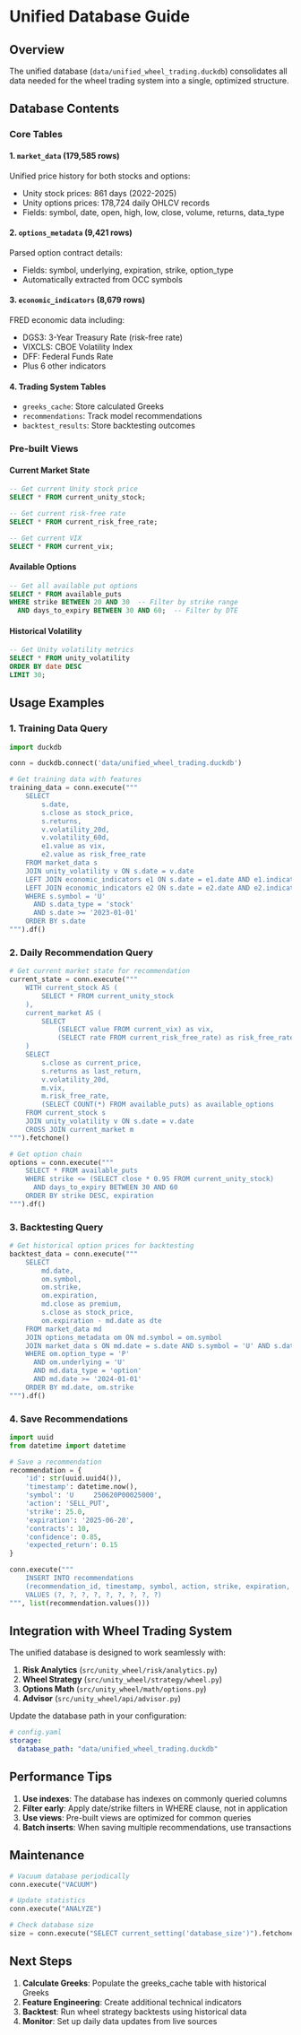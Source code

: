 # Unified Database Guide

## Overview
The unified database (`data/unified_wheel_trading.duckdb`) consolidates all data needed for the wheel trading system into a single, optimized structure.

## Database Contents

### Core Tables

#### 1. `market_data` (179,585 rows)
Unified price history for both stocks and options:
- Unity stock prices: 861 days (2022-2025)
- Unity options prices: 178,724 daily OHLCV records
- Fields: symbol, date, open, high, low, close, volume, returns, data_type

#### 2. `options_metadata` (9,421 rows)
Parsed option contract details:
- Fields: symbol, underlying, expiration, strike, option_type
- Automatically extracted from OCC symbols

#### 3. `economic_indicators` (8,679 rows)
FRED economic data including:
- DGS3: 3-Year Treasury Rate (risk-free rate)
- VIXCLS: CBOE Volatility Index
- DFF: Federal Funds Rate
- Plus 6 other indicators

#### 4. Trading System Tables
- `greeks_cache`: Store calculated Greeks
- `recommendations`: Track model recommendations
- `backtest_results`: Store backtesting outcomes

### Pre-built Views

#### Current Market State
```sql
-- Get current Unity stock price
SELECT * FROM current_unity_stock;

-- Get current risk-free rate
SELECT * FROM current_risk_free_rate;

-- Get current VIX
SELECT * FROM current_vix;
```

#### Available Options
```sql
-- Get all available put options
SELECT * FROM available_puts
WHERE strike BETWEEN 20 AND 30  -- Filter by strike range
  AND days_to_expiry BETWEEN 30 AND 60;  -- Filter by DTE
```

#### Historical Volatility
```sql
-- Get Unity volatility metrics
SELECT * FROM unity_volatility
ORDER BY date DESC
LIMIT 30;
```

## Usage Examples

### 1. Training Data Query
```python
import duckdb

conn = duckdb.connect('data/unified_wheel_trading.duckdb')

# Get training data with features
training_data = conn.execute("""
    SELECT
        s.date,
        s.close as stock_price,
        s.returns,
        v.volatility_20d,
        v.volatility_60d,
        e1.value as vix,
        e2.value as risk_free_rate
    FROM market_data s
    JOIN unity_volatility v ON s.date = v.date
    LEFT JOIN economic_indicators e1 ON s.date = e1.date AND e1.indicator = 'VIXCLS'
    LEFT JOIN economic_indicators e2 ON s.date = e2.date AND e2.indicator = 'DGS3'
    WHERE s.symbol = 'U'
      AND s.data_type = 'stock'
      AND s.date >= '2023-01-01'
    ORDER BY s.date
""").df()
```

### 2. Daily Recommendation Query
```python
# Get current market state for recommendation
current_state = conn.execute("""
    WITH current_stock AS (
        SELECT * FROM current_unity_stock
    ),
    current_market AS (
        SELECT
            (SELECT value FROM current_vix) as vix,
            (SELECT rate FROM current_risk_free_rate) as risk_free_rate
    )
    SELECT
        s.close as current_price,
        s.returns as last_return,
        v.volatility_20d,
        m.vix,
        m.risk_free_rate,
        (SELECT COUNT(*) FROM available_puts) as available_options
    FROM current_stock s
    JOIN unity_volatility v ON s.date = v.date
    CROSS JOIN current_market m
""").fetchone()

# Get option chain
options = conn.execute("""
    SELECT * FROM available_puts
    WHERE strike <= (SELECT close * 0.95 FROM current_unity_stock)
      AND days_to_expiry BETWEEN 30 AND 60
    ORDER BY strike DESC, expiration
""").df()
```

### 3. Backtesting Query
```python
# Get historical option prices for backtesting
backtest_data = conn.execute("""
    SELECT
        md.date,
        om.symbol,
        om.strike,
        om.expiration,
        md.close as premium,
        s.close as stock_price,
        om.expiration - md.date as dte
    FROM market_data md
    JOIN options_metadata om ON md.symbol = om.symbol
    JOIN market_data s ON md.date = s.date AND s.symbol = 'U' AND s.data_type = 'stock'
    WHERE om.option_type = 'P'
      AND om.underlying = 'U'
      AND md.data_type = 'option'
      AND md.date >= '2024-01-01'
    ORDER BY md.date, om.strike
""").df()
```

### 4. Save Recommendations
```python
import uuid
from datetime import datetime

# Save a recommendation
recommendation = {
    'id': str(uuid.uuid4()),
    'timestamp': datetime.now(),
    'symbol': 'U     250620P00025000',
    'action': 'SELL_PUT',
    'strike': 25.0,
    'expiration': '2025-06-20',
    'contracts': 10,
    'confidence': 0.85,
    'expected_return': 0.15
}

conn.execute("""
    INSERT INTO recommendations
    (recommendation_id, timestamp, symbol, action, strike, expiration, contracts, confidence, expected_return)
    VALUES (?, ?, ?, ?, ?, ?, ?, ?, ?)
""", list(recommendation.values()))
```

## Integration with Wheel Trading System

The unified database is designed to work seamlessly with:
1. **Risk Analytics** (`src/unity_wheel/risk/analytics.py`)
2. **Wheel Strategy** (`src/unity_wheel/strategy/wheel.py`)
3. **Options Math** (`src/unity_wheel/math/options.py`)
4. **Advisor** (`src/unity_wheel/api/advisor.py`)

Update the database path in your configuration:
```yaml
# config.yaml
storage:
  database_path: "data/unified_wheel_trading.duckdb"
```

## Performance Tips

1. **Use indexes**: The database has indexes on commonly queried columns
2. **Filter early**: Apply date/strike filters in WHERE clause, not in application
3. **Use views**: Pre-built views are optimized for common queries
4. **Batch inserts**: When saving multiple recommendations, use transactions

## Maintenance

```python
# Vacuum database periodically
conn.execute("VACUUM")

# Update statistics
conn.execute("ANALYZE")

# Check database size
size = conn.execute("SELECT current_setting('database_size')").fetchone()
```

## Next Steps

1. **Calculate Greeks**: Populate the greeks_cache table with historical Greeks
2. **Feature Engineering**: Create additional technical indicators
3. **Backtest**: Run wheel strategy backtests using historical data
4. **Monitor**: Set up daily data updates from live sources
